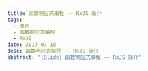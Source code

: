 ```yaml
---
title: 函数响应式编程 —— RxJS 简介
tags:
  - 原创
  - 函数响应式编程
  - RxJS
date: 2017-07-18
desc: 函数响应式编程 —— RxJS 简介
abstract: "[Slide] 函数响应式编程 —— RxJS 简介"
---
```


<embeding src="https://ppt.baomitu.com/embed/d60409ef?style=dark" />
